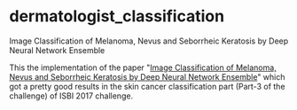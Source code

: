 # dermatologist_classification
Image Classification of Melanoma, Nevus and Seborrheic Keratosis by Deep Neural Network Ensemble

This the implementation of the paper "<a href="https://arxiv.org/ftp/arxiv/papers/1703/1703.03108.pdf">Image Classification of Melanoma, Nevus and Seborrheic Keratosis by Deep Neural Network Ensemble</a>" which got a pretty good results in the skin cancer classification part (Part-3 of the challenge) of ISBI 2017 challenge.
